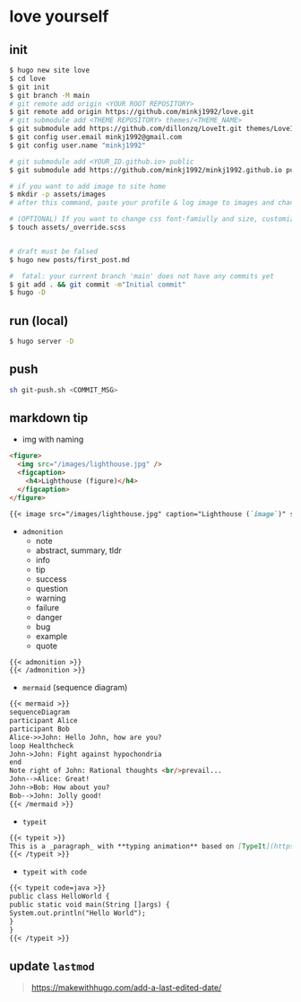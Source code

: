 # love yourself

## init

```bash
$ hugo new site love
$ cd love
$ git init
$ git branch -M main
# git remote add origin <YOUR ROOT REPOSITORY>
$ git remote add origin https://github.com/minkj1992/love.git
# git submodule add <THEME REPOSITORY> themes/<THEME_NAME>
$ git submodule add https://github.com/dillonzq/LoveIt.git themes/LoveIt
$ git config user.email minkj1992@gmail.com
$ git config user.name "minkj1992"

# git submodule add <YOUR_ID.github.io> public
$ git submodule add https://github.com/minkj1992/minkj1992.github.io public

# if you want to add image to site home
$ mkdir -p assets/images
# after this command, paste your profile & log image to images and change config.toml

# (OPTIONAL) If you want to change css font-famiully and size, customize scss file.
$ touch assets/_override.scss


# draft must be falsed
$ hugo new posts/first_post.md

#  fatal: your current branch 'main' does not have any commits yet
$ git add . && git commit -m"Initial commit"
$ hugo -D

```

## run (local)

```bash
$ hugo server -D
```

## push

```bash
sh git-push.sh <COMMIT_MSG>
```

## markdown tip

- img with naming

```html
<figure>
  <img src="/images/lighthouse.jpg" />
  <figcaption>
    <h4>Lighthouse (figure)</h4>
  </figcaption>
</figure>
```

```markdown
{{< image src="/images/lighthouse.jpg" caption="Lighthouse (`image`)" src_s="/images/lighthouse-small.jpg" src_l="/images/lighthouse-large.jpg" >}}
```

- `admonition`
  - note
  - abstract, summary, tldr
  - info
  - tip
  - success
  - question
  - warning
  - failure
  - danger
  - bug
  - example
  - quote

```markdown
{{< admonition >}}
{{< /admonition >}}
```

- `mermaid` (sequence diagram)

```markdown
{{< mermaid >}}
sequenceDiagram
participant Alice
participant Bob
Alice->>John: Hello John, how are you?
loop Healthcheck
John->John: Fight against hypochondria
end
Note right of John: Rational thoughts <br/>prevail...
John-->Alice: Great!
John->Bob: How about you?
Bob-->John: Jolly good!
{{< /mermaid >}}
```

- `typeit`

```markdown
{{< typeit >}}
This is a _paragraph_ with **typing animation** based on [TypeIt](https://typeitjs.com/)...
{{< /typeit >}}
```

- `typeit with code`

```markdown
{{< typeit code=java >}}
public class HelloWorld {
public static void main(String []args) {
System.out.println("Hello World");
}
}
{{< /typeit >}}
```

## update `lastmod`

> https://makewithhugo.com/add-a-last-edited-date/
